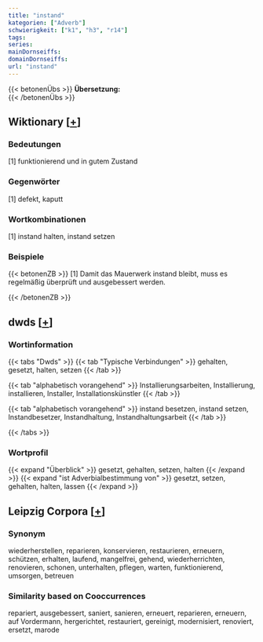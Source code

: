 ```yaml
---
title: "instand"
kategorien: ["Adverb"]
schwierigkeit: ["k1", "h3", "r14"]
tags:
series:
mainDornseiffs:
domainDornseiffs:
url: "instand"
---
```


{{< betonenÜbs >}}
**Übersetzung:**  
{{< /betonenÜbs >}}

## Wiktionary [[+](https://de.wiktionary.org/wiki/instand)]

### Bedeutungen
[1] funktionierend und in gutem Zustand  

### Gegenwörter
[1] defekt, kaputt  

### Wortkombinationen
[1] instand halten, instand setzen  

### Beispiele
{{< betonenZB >}}
[1] Damit das Mauerwerk instand bleibt, muss es regelmäßig überprüft und ausgebessert werden.  

{{< /betonenZB >}}


## dwds [[+](https://www.dwds.de/wb/instand)]

### Wortinformation
{{< tabs "Dwds" >}}
{{< tab "Typische Verbindungen" >}}
gehalten, gesetzt, halten, setzen
{{< /tab >}}

{{< tab "alphabetisch vorangehend" >}}
Installierungsarbeiten, Installierung, installieren, Installer, Installationskünstler
{{< /tab >}}

{{< tab "alphabetisch vorangehend" >}}
instand besetzen, instand setzen, Instandbesetzer, Instandhaltung, Instandhaltungsarbeit
{{< /tab >}}

{{< /tabs >}}

### Wortprofil
{{< expand "Überblick" >}} gesetzt, gehalten, setzen, halten {{< /expand >}}
{{< expand "ist Adverbialbestimmung von" >}} gesetzt, setzen, gehalten, halten, lassen {{< /expand >}}

## Leipzig Corpora [[+](https://corpora.uni-leipzig.de/en/res?word=instand&corpusId=deu_newscrawl-public_2018)]


### Synonym
wiederherstellen, reparieren, konservieren, restaurieren, erneuern, schützen, erhalten, laufend, mangelfrei, gehend, wiederherrichten, renovieren, schonen, unterhalten, pflegen, warten, funktionierend, umsorgen, betreuen


### Similarity based on Cooccurrences
repariert, ausgebessert, saniert, sanieren, erneuert, reparieren, erneuern, auf Vordermann, hergerichtet, restauriert, gereinigt, modernisiert, renoviert, ersetzt, marode

